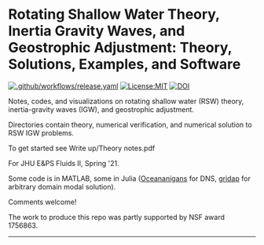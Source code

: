 Rotating Shallow Water Theory, Inertia Gravity Waves, and Geostrophic Adjustment: Theory, Solutions, Examples, and Software
==============================
[![.github/workflows/release.yaml](https://github.com/ThomasHaine/RSW-theory-and-IGWs/actions/workflows/release.yaml/badge.svg)](https://github.com/ThomasHaine/RSW-theory-and-IGWs/actions/workflows/release.yaml)
[![License:MIT](https://img.shields.io/badge/License-MIT-lightgray.svg?style=flt-square)](https://opensource.org/licenses/MIT)
[![DOI](https://zenodo.org/badge/DOI/10.5281/zenodo.6798842.svg)](https://doi.org/10.5281/zenodo.6798842)


Notes, codes, and visualizations on rotating shallow water (RSW) theory, inertia-gravity waves (IGW), and geostrophic adjustment.

Directories contain theory, numerical verification, and numerical solution to RSW IGW problems.

To get started see Write up/Theory notes.pdf

For JHU E\&PS Fluids II, Spring '21.

Some code is in MATLAB, some in Julia ([Oceananigans](https://clima.github.io/OceananigansDocumentation/stable/) for DNS, [gridap](https://gridap.github.io/Gridap.jl/stable/) for arbitrary domain modal solution).

Comments welcome!

The work to produce this repo was partly supported by NSF award 1756863.

--------
